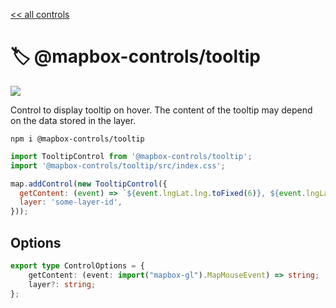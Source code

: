 [<< all controls](/README.md)

# 🏷️ @mapbox-controls/tooltip

![](https://github.com/korywka/mapbox-controls/assets/988471/ac7b2ba3-352e-48e2-b1fa-79fc73c1b63c)

Control to display tooltip on hover. The content of the tooltip may depend on the data stored in the layer.

```
npm i @mapbox-controls/tooltip
```

```js
import TooltipControl from '@mapbox-controls/tooltip';
import '@mapbox-controls/tooltip/src/index.css';

map.addControl(new TooltipControl({
  getContent: (event) => `${event.lngLat.lng.toFixed(6)}, ${event.lngLat.lat.toFixed(6)}`,
  layer: 'some-layer-id',
}));
```

## Options

```ts
export type ControlOptions = {
    getContent: (event: import("mapbox-gl").MapMouseEvent) => string;
    layer?: string;
};
```
